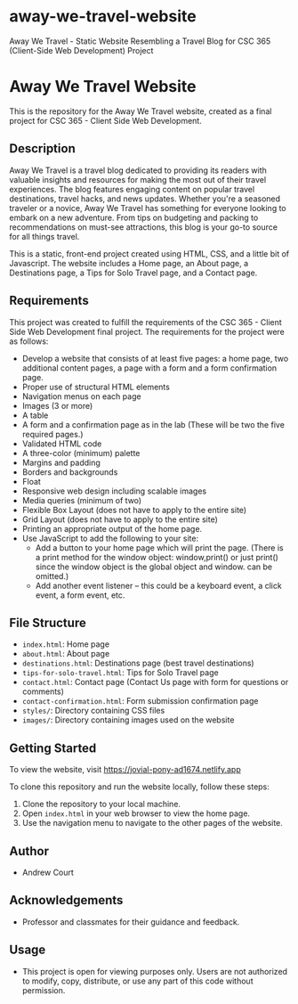 # away-we-travel-website
Away We Travel - Static Website Resembling a Travel Blog for CSC 365 (Client-Side Web Development) Project

# Away We Travel Website

This is the repository for the Away We Travel website, created as a final project for CSC 365 - Client Side Web Development.

## Description

Away We Travel is a travel blog dedicated to providing its readers with valuable insights and resources for making the most out of their travel experiences. The blog features engaging content on popular travel destinations, travel hacks, and news updates. Whether you're a seasoned traveler or a novice, Away We Travel has something for everyone looking to embark on a new adventure. From tips on budgeting and packing to recommendations on must-see attractions, this blog is your go-to source for all things travel.

This is a static, front-end project created using HTML, CSS, and a little bit of Javascript. The website includes a Home page, an About page, a Destinations page, a Tips for Solo Travel page, and a Contact page.

## Requirements

This project was created to fulfill the requirements of the CSC 365 - Client Side Web Development final project. The requirements for the project were as follows:

- Develop a website that consists of at least five pages: a home page, two additional content pages, a page with a form and a form confirmation page.
- Proper use of structural HTML elements
- Navigation menus on each page
- Images (3 or more)
- A table
- A form and a confirmation page as in the lab (These will be two the five required pages.)
- Validated HTML code
- A three-color (minimum) palette
- Margins and padding
- Borders and backgrounds
- Float
- Responsive web design including scalable images
- Media queries (minimum of two)
- Flexible Box Layout (does not have to apply to the entire site)
- Grid Layout (does not have to apply to the entire site)
- Printing an appropriate output of the home page.
- Use JavaScript to add the following to your site:
  - Add a button to your home page which will print the page. (There is a print method for the window object: window,print() or just print() since the window object is the global object and window. can be omitted.)
  - Add another event listener – this could be a keyboard event, a click event, a form event, etc.

## File Structure

- `index.html`: Home page
- `about.html`: About page
- `destinations.html`: Destinations page (best travel destinations)
- `tips-for-solo-travel.html`: Tips for Solo Travel page
- `contact.html`: Contact page (Contact Us page with form for questions or comments)
- `contact-confirmation.html`: Form submission confirmation page
- `styles/`: Directory containing CSS files
- `images/`: Directory containing images used on the website

## Getting Started

To view the website, visit https://jovial-pony-ad1674.netlify.app

To clone this repository and run the website locally, follow these steps:

1. Clone the repository to your local machine.
2. Open `index.html` in your web browser to view the home page.
3. Use the navigation menu to navigate to the other pages of the website.

## Author

- Andrew Court

## Acknowledgements

- Professor and classmates for their guidance and feedback.

## Usage
- This project is open for viewing purposes only. Users are not authorized to modify, copy, distribute, or use any part of this code without permission.
